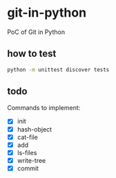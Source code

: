 # git-in-python

PoC of Git in Python

## how to test

```bash
python -m unittest discover tests
```

## todo

Commands to implement:

- [x] init
- [x] hash-object
- [x] cat-file
- [x] add
- [x] ls-files
- [x] write-tree
- [x] commit
